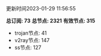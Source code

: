 更新时间2023-01-29 11:56:55

**总订阅: 73**
**总节点: 2321**
**有效节点: 315**
- trojan节点: 41
- v2ray节点: 147
- ss节点: 127
